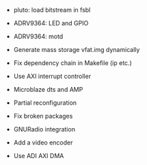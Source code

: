 * pluto: load bitstream in fsbl
* ADRV9364: LED and GPIO
* ADRV9364: motd
* Generate mass storage vfat.img dynamically
* Fix dependency chain in Makefile (ip etc.)
* Use AXI interrupt controller
* Microblaze dts and AMP
* Partial reconfiguration
* Fix broken packages

* GNURadio integration
* Add a video encoder
* Use ADI AXI DMA
